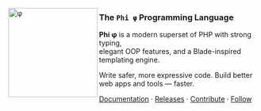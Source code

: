[<img align="left" title="Phi" src="https://github.com/philang-org/art/blob/HEAD/phi-logo.svg?raw=true" alt="φ" height="180"/>](https://philang.org)

### The `Phi φ` Programming Language

**Phi φ** is a modern superset of PHP with strong typing,  
elegant OOP features, and a Blade-inspired templating engine.

Write safer, more expressive code. Build better web apps and tools — faster.

[Documentation](https://philang.org/guides) ·
[Releases](https://github.com/philang-org/phi/releases) ·
[Contribute](https://github.com/philang-org/phi/contribute) ·
[Follow](https://twitter.com/intent/follow?screen_name=philang_org)
